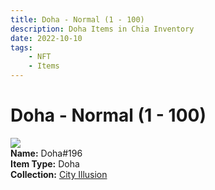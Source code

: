 ```yaml
---
title: Doha - Normal (1 - 100)
description: Doha Items in Chia Inventory
date: 2022-10-10
tags:
    - NFT
    - Items
---
```


# Doha - Normal (1 - 100)
<div class="item_thumbnail">
<img loading="lazy" src="https://c3tot4mfppdkgel2vjz56zmv252fuf35mhn5nbcq4s4zrm32vxwq.arweave.net/Fubp8YV7xqMReqpz32WV13RaF31h29aEUOS5mLN6re0"><br/>
<div><strong>Name:</strong> Doha#196</div>
<div><strong>Item Type:</strong> Doha</div>
<div><strong>Collection:</strong> <a href="https://www.spacescan.io/xch/nft/collection/col1lend2dcn558km4wcwta4xnkfv3xpcmlp9kyt0m909emvfxechlyqdl5ndg">City Illusion</a></div>
</div>

